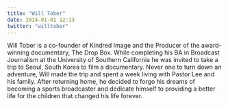 ```yaml
---
title: "Will Tober"
date: 2014-01-01 12:13
twitter: "willtober"
---
```


Will Tober is a co-founder of Kindred Image and the Producer of the award-winning documentary, The Drop Box. While completing his BA in Broadcast Journalism at the University of Southern California he was invited to take a trip to Seoul, South Korea to film a documentary. Never one to turn down an adventure, Will made the trip and spent a week living with Pastor Lee and his family. After returning home, he decided to forgo his dreams of becoming a sports broadcaster and dedicate himself to providing a better life for the children that changed his life forever.
